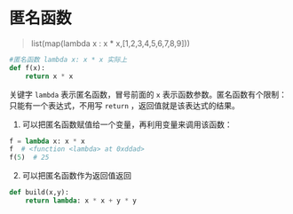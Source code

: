 # 匿名函数

> list(map(lambda x : x * x,[1,2,3,4,5,6,7,8,9]))



```python
#匿名函数 lambda x: x * x 实际上
def f(x):
    return x * x
```



关键字 `lambda` 表示匿名函数，冒号前面的 `x` 表示函数参数。匿名函数有个限制：只能有一个表达式，不用写 `return` ，返回值就是该表达式的结果。



1. 可以把匿名函数赋值给一个变量，再利用变量来调用该函数：

```python
f = lambda x: x * x
f  # <function <lambda> at 0xddad>
f(5)  # 25
```

2. 可以把匿名函数作为返回值返回

```python
def build(x,y):
    return lambda: x * x + y * y
```













